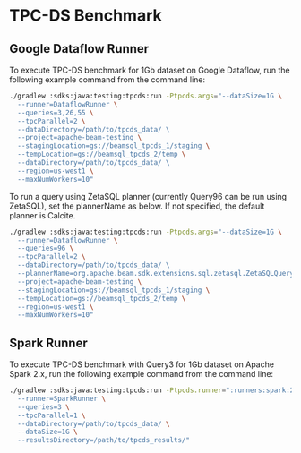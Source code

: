 <!--
    Licensed to the Apache Software Foundation (ASF) under one
    or more contributor license agreements.  See the NOTICE file
    distributed with this work for additional information
    regarding copyright ownership.  The ASF licenses this file
    to you under the Apache License, Version 2.0 (the
    "License"); you may not use this file except in compliance
    with the License.  You may obtain a copy of the License at

      http://www.apache.org/licenses/LICENSE-2.0

    Unless required by applicable law or agreed to in writing,
    software distributed under the License is distributed on an
    "AS IS" BASIS, WITHOUT WARRANTIES OR CONDITIONS OF ANY
    KIND, either express or implied.  See the License for the
    specific language governing permissions and limitations
    under the License.
-->

# TPC-DS Benchmark

## Google Dataflow Runner

To execute TPC-DS benchmark for 1Gb dataset on Google Dataflow, run the following example command from the command line:

```bash
./gradlew :sdks:java:testing:tpcds:run -Ptpcds.args="--dataSize=1G \
  --runner=DataflowRunner \
  --queries=3,26,55 \
  --tpcParallel=2 \
  --dataDirectory=/path/to/tpcds_data/ \  
  --project=apache-beam-testing \
  --stagingLocation=gs://beamsql_tpcds_1/staging \
  --tempLocation=gs://beamsql_tpcds_2/temp \
  --dataDirectory=/path/to/tpcds_data/ \  
  --region=us-west1 \
  --maxNumWorkers=10"
```

To run a query using ZetaSQL planner (currently Query96 can be run using ZetaSQL), set the plannerName as below. If not specified, the default planner is Calcite.

```bash
./gradlew :sdks:java:testing:tpcds:run -Ptpcds.args="--dataSize=1G \
  --runner=DataflowRunner \
  --queries=96 \
  --tpcParallel=2 \
  --dataDirectory=/path/to/tpcds_data/ \  
  --plannerName=org.apache.beam.sdk.extensions.sql.zetasql.ZetaSQLQueryPlanner \
  --project=apache-beam-testing \
  --stagingLocation=gs://beamsql_tpcds_1/staging \
  --tempLocation=gs://beamsql_tpcds_2/temp \
  --region=us-west1 \
  --maxNumWorkers=10"
```

## Spark Runner

To execute TPC-DS benchmark with Query3 for 1Gb dataset on Apache Spark 2.x, run the following example command from the command line:

```bash
./gradlew :sdks:java:testing:tpcds:run -Ptpcds.runner=":runners:spark:2" -Ptpcds.args=" \
  --runner=SparkRunner \
  --queries=3 \
  --tpcParallel=1 \
  --dataDirectory=/path/to/tpcds_data/ \
  --dataSize=1G \
  --resultsDirectory=/path/to/tpcds_results/"
```

